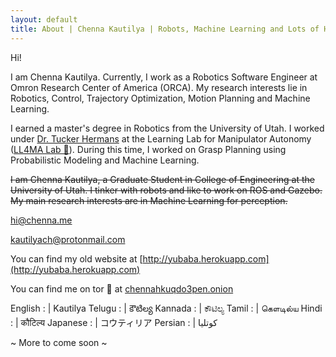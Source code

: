 ```yaml
---
layout: default
title: About | Chenna Kautilya | Robots, Machine Learning and Lots of Hacks.
---
```


Hi!

I am Chenna Kautilya. Currently, I work as a
Robotics Software Engineer at Omron Research Center of America (ORCA).
My research interests lie in Robotics, Control, Trajectory
Optimization, Motion Planning and Machine Learning.

I earned a master's degree in Robotics from the University of Utah.
I worked under [Dr. Tucker Hermans](http://www.cs.utah.edu/~thermans/) at the
Learning Lab for Manipulator Autonomy ([LL4MA Lab 🦙](https://robot-learning.cs.utah.edu/)).
During this time, I worked on Grasp Planning using Probabilistic Modeling and
Machine Learning.

~~I am Chenna Kautilya, a Graduate Student in College of Engineering at the
University of Utah. I tinker with robots and like to work on ROS and Gazebo.
My main research interests are in Machine Learning for perception.~~

[hi@chenna.me](mailto:hi@chenna.me)

[kautilyach@protonmail.com](mailto:kautilyach@protonmail.com)

You can find my old website at [http://yubaba.herokuapp.com](http://yubaba.herokuapp.com)

You can find me on tor 🧅 at [chennahkuqdo3pen.onion](http://chennahkuqdo3pen.onion/)

English : |  Kautilya
Telugu : |  కౌటిల్య
Kannada : |  ಕೌಟಿಲ್ಯ
Tamil : |  கௌடில்ய
Hindi : |  कौटिल्य
Japanese : |  コウティリア
Persian : | کوتلیا

~ More to come soon ~
